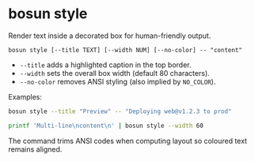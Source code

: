 # bosun style

Render text inside a decorated box for human-friendly output.

```
bosun style [--title TEXT] [--width NUM] [--no-color] -- "content"
```

- `--title` adds a highlighted caption in the top border.
- `--width` sets the overall box width (default 80 characters).
- `--no-color` removes ANSI styling (also implied by `NO_COLOR`).

Examples:

```bash
bosun style --title "Preview" -- "Deploying web@v1.2.3 to prod"

printf 'Multi-line\ncontent\n' | bosun style --width 60
```

The command trims ANSI codes when computing layout so coloured text remains aligned.

